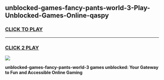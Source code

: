 
## unblocked-games-fancy-pants-world-3-Play-Unblocked-Games-Online-qaspy
<h3>
<a href="https://premium76.site?title=unblocked-games-fancy-pants-world-3&ref=25A">CLICK TO PLAY</a></h3>
<hr>

<h3>
<a href="https://premium76.site?title=unblocked-games-fancy-pants-world-3&ref=25A">CLICK 2 PLAY</a>
  
</h3>

<a href="https://premium76.site?title=unblocked-games-fancy-pants-world-3&ref=25A"><img src="https://clearcache.store/games.png"></a>


**unblocked-games-fancy-pants-world-3 games unblocked: Your Gateway to Fun and Accessible Online Gaming**
